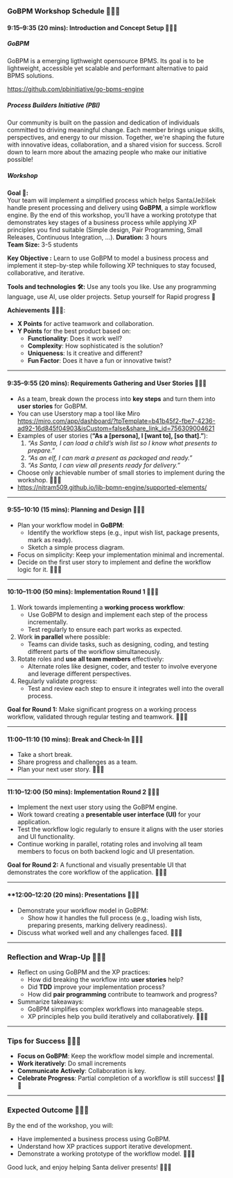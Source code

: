 ###  GoBPM Workshop Schedule 🎄🎅🎁

#### **9:15–9:35 (20 mins): Introduction and Concept Setup** 🎁🎅🎄

##### GoBPM 
GoBPM is a emerging ligthweight opensource BPMS. Its goal is to be lightweight, accessible yet scalable and performant alternative to paid BPMS solutions.

https://github.com/pbinitiative/go-bpms-engine

##### Process Builders Initiative (PBI)
Our community is built on the passion and dedication of individuals committed to driving meaningful change. Each member brings unique skills, perspectives, and energy to our mission. Together, we're shaping the future with innovative ideas, collaboration, and a shared vision for success. Scroll down to learn more about the amazing people who make our initiative possible!

##### Workshop

**Goal 🎯:**  
Your team will implement a simplified process which helps Santa/Ježíšek handle present processing and delivery using **GoBPM**, a simple workflow engine. By the end of this workshop, you’ll have a working prototype that demonstrates key stages of a business process while applying XP principles you find suitable (Simple design, Pair Programming, Small Releases, Continuous Integration, ...).
**Duration:** 3 hours  
**Team Size:** 3-5 students

**Key Objective :** Learn to use GoBPM to model a business process and implement it step-by-step while following XP techniques to stay focused, collaborative, and iterative. 

**Tools and technologies 🛠️:** Use any tools you like. Use any programming language, use AI, use older projects. Setup yourself for Rapid progress 💪


**Achievements** 🥇🥈🥉:
- **X Points** for active teamwork and collaboration.    
- **Y Points** for the best product based on:    
    - **Functionality**: Does it work well?        
    - **Complexity**: How sophisticated is the solution?        
    - **Uniqueness**: Is it creative and different?        
    - **Fun Factor**: Does it have a fun or innovative twist?        

---

#### **9:35–9:55 (20 mins): Requirements Gathering and User Stories** 🎄🎅🎁

- As a team, break down the process into **key steps** and turn them into **user stories** for GoBPM.
- You can use Userstory map a tool like Miro https://miro.com/app/dashboard/?tpTemplate=b41b45f2-fbe7-4236-ad92-16d845f04903&isCustom=false&share_link_id=756309004621
- Examples of user stories (**“As a \[persona\], I \[want to\], \[so that\].”**):
    1. _“As Santa, I can load a child’s wish list so I know what presents to prepare.”_
    2. _“As an elf, I can mark a present as packaged and ready.”_
    3. _“As Santa, I can view all presents ready for delivery.”_
- Choose only achievable number of small stories to implement during the workshop. 🎅🎁🎄
- https://nitram509.github.io/lib-bpmn-engine/supported-elements/

---

#### **9:55–10:10 (15 mins): Planning and Design** 🎁🎅🎄

- Plan your workflow model in **GoBPM**:
    - Identify the workflow steps (e.g., input wish list, package presents, mark as ready).
    - Sketch a simple process diagram.
- Focus on simplicity: Keep your implementation minimal and incremental.
- Decide on the first user story to implement and define the workflow logic for it. 🎅🎁🎄

---

#### **10:10–11:00 (50 mins): Implementation Round 1** 🎄🎅🎁

1. Work towards implementing a **working process workflow**:
    - Use GoBPM to design and implement each step of the process incrementally.
    - Test regularly to ensure each part works as expected.
2. Work **in parallel** where possible:
    - Teams can divide tasks, such as designing, coding, and testing different parts of the workflow simultaneously.
3. Rotate roles and **use all team members** effectively:
    - Alternate roles like designer, coder, and tester to involve everyone and leverage different perspectives.
4. Regularly validate progress:
    - Test and review each step to ensure it integrates well into the overall process.

**Goal for Round 1:** Make significant progress on a working process workflow, validated through regular testing and teamwork. 🎅🎁🎄

---

#### **11:00–11:10 (10 mins): Break and Check-In** 🎁🎅🎄

- Take a short break.
- Share progress and challenges as a team.
- Plan your next user story. 🎅🎁🎄

---

#### **11:10–12:00 (50 mins): Implementation Round 2** 🎄🎅🎁

- Implement the next user story using the GoBPM engine.
- Work toward creating a **presentable user interface (UI)** for your application.
- Test the workflow logic regularly to ensure it aligns with the user stories and UI functionality.
- Continue working in parallel, rotating roles and involving all team members to focus on both backend logic and UI presentation.

**Goal for Round 2:** A functional and visually presentable UI that demonstrates the core workflow of the application. 🎅🎁🎄

---

#### **12:00–12:20 (20 mins): Presentations 🎁🎅🎄

- Demonstrate your workflow model in GoBPM:
    - Show how it handles the full process (e.g., loading wish lists, preparing presents, marking delivery readiness).
- Discuss what worked well and any challenges faced. 🎅🎁🎄

---

### Reflection and Wrap-Up 🎁🎅🎄

- Reflect on using GoBPM and the XP practices:
    - How did breaking the workflow into **user stories** help?
    - Did **TDD** improve your implementation process?
    - How did **pair programming** contribute to teamwork and progress?
- Summarize takeaways:
    - GoBPM simplifies complex workflows into manageable steps.
    - XP principles help you build iteratively and collaboratively. 🎅🎁🎄

---

###  Tips for Success 🎄🎅🎁

- **Focus on GoBPM**: Keep the workflow model simple and incremental.
- **Work iteratively**: Do small increments
- **Communicate Actively**: Collaboration is key.
- **Celebrate Progress**: Partial completion of a workflow is still success! 🎅🎁🎄

---

### Expected Outcome 🎁🎅🎄

By the end of the workshop, you will:

- Have implemented a business process using GoBPM.
- Understand how XP practices support iterative development.
- Demonstrate a working prototype of the workflow model. 🎅🎁🎄

Good luck, and enjoy helping Santa deliver presents! 🎁🎅🎄

